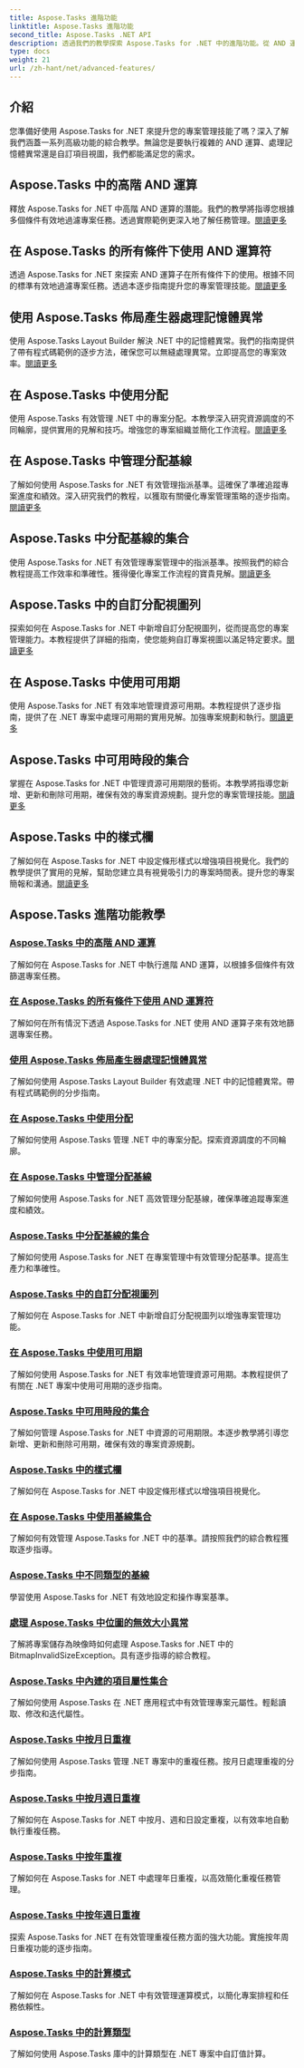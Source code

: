 ```yaml
---
title: Aspose.Tasks 進階功能
linktitle: Aspose.Tasks 進階功能
second_title: Aspose.Tasks .NET API
description: 透過我們的教學探索 Aspose.Tasks for .NET 中的進階功能。從 AND 運算到記憶體異常處理，增強您的專案管理技能。
type: docs
weight: 21
url: /zh-hant/net/advanced-features/
---
```


## 介紹

您準備好使用 Aspose.Tasks for .NET 來提升您的專案管理技能了嗎？深入了解我們涵蓋一系列高級功能的綜合教學。無論您是要執行複雜的 AND 運算、處理記憶體異常還是自訂項目視圖，我們都能滿足您的需求。

## Aspose.Tasks 中的高階 AND 運算

釋放 Aspose.Tasks for .NET 中高階 AND 運算的潛能。我們的教學將指導您根據多個條件有效地過濾專案任務。透過實際範例更深入地了解任務管理。[閱讀更多](./advanced-and-operation/)

## 在 Aspose.Tasks 的所有條件下使用 AND 運算符

透過 Aspose.Tasks for .NET 來探索 AND 運算子在所有條件下的使用。根據不同的標準有效地過濾專案任務。透過本逐步指南提升您的專案管理技能。[閱讀更多](./and-operator-all-conditions/)

## 使用 Aspose.Tasks 佈局產生器處理記憶體異常

使用 Aspose.Tasks Layout Builder 解決 .NET 中的記憶體異常。我們的指南提供了帶有程式碼範例的逐步方法，確保您可以無縫處理異常。立即提高您的專案效率。[閱讀更多](./layout-builder-out-of-memory/)
## 在 Aspose.Tasks 中使用分配

使用 Aspose.Tasks 有效管理 .NET 中的專案分配。本教學深入研究資源調度的不同輪廓，提供實用的見解和技巧。增強您的專案組織並簡化工作流程。[閱讀更多](./working-with-assignment/)

## 在 Aspose.Tasks 中管理分配基線

了解如何使用 Aspose.Tasks for .NET 有效管理指派基準。這確保了準確追蹤專案進度和績效。深入研究我們的教程，以獲取有關優化專案管理策略的逐步指南。[閱讀更多](./assignment-baseline/)

## Aspose.Tasks 中分配基線的集合

使用 Aspose.Tasks for .NET 有效管理專案管理中的指派基準。按照我們的綜合教程提高工作效率和準確性。獲得優化專案工作流程的寶貴見解。[閱讀更多](./assignment-baseline-collection/)

## Aspose.Tasks 中的自訂分配視圖列

探索如何在 Aspose.Tasks for .NET 中新增自訂分配視圖列，從而提高您的專案管理能力。本教程提供了詳細的指南，使您能夠自訂專案視圖以滿足特定要求。[閱讀更多](./assignment-view-column/)

## 在 Aspose.Tasks 中使用可用期

使用 Aspose.Tasks for .NET 有效率地管理資源可用期。本教程提供了逐步指南，提供了在 .NET 專案中處理可用期的實用見解。加強專案規劃和執行。[閱讀更多](./working-with-availability-periods/)

## Aspose.Tasks 中可用時段的集合

掌握在 Aspose.Tasks for .NET 中管理資源可用期限的藝術。本教學將指導您新增、更新和刪除可用期，確保有效的專案資源規劃。提升您的專案管理技能。[閱讀更多](./availability-period-collection/)

## Aspose.Tasks 中的樣式欄

了解如何在 Aspose.Tasks for .NET 中設定條形樣式以增強項目視覺化。我們的教學提供了實用的見解，幫助您建立具有視覺吸引力的專案時間表。提升您的專案簡報和溝通。[閱讀更多](./styling-bar/)


## Aspose.Tasks 進階功能教學
### [Aspose.Tasks 中的高階 AND 運算](./advanced-and-operation/)
了解如何在 Aspose.Tasks for .NET 中執行進階 AND 運算，以根據多個條件有效篩選專案任務。
### [在 Aspose.Tasks 的所有條件下使用 AND 運算符](./and-operator-all-conditions/)
了解如何在所有情況下透過 Aspose.Tasks for .NET 使用 AND 運算子來有效地篩選專案任務。
### [使用 Aspose.Tasks 佈局產生器處理記憶體異常](./layout-builder-out-of-memory/)
了解如何使用 Aspose.Tasks Layout Builder 有效處理 .NET 中的記憶體異常。帶有程式碼範例的分步指南。
### [在 Aspose.Tasks 中使用分配](./working-with-assignment/)
了解如何使用 Aspose.Tasks 管理 .NET 中的專案分配。探索資源調度的不同輪廓。
### [在 Aspose.Tasks 中管理分配基線](./assignment-baseline/)
了解如何使用 Aspose.Tasks for .NET 高效管理分配基線，確保準確追蹤專案進度和績效。
### [Aspose.Tasks 中分配基線的集合](./assignment-baseline-collection/)
了解如何使用 Aspose.Tasks for .NET 在專案管理中有效管理分配基準。提高生產力和準確性。
### [Aspose.Tasks 中的自訂分配視圖列](./assignment-view-column/)
了解如何在 Aspose.Tasks for .NET 中新增自訂分配視圖列以增強專案管理功能。
### [在 Aspose.Tasks 中使用可用期](./working-with-availability-periods/)
了解如何使用 Aspose.Tasks for .NET 有效率地管理資源可用期。本教程提供了有關在 .NET 專案中使用可用期的逐步指南。
### [Aspose.Tasks 中可用時段的集合](./availability-period-collection/)
了解如何管理 Aspose.Tasks for .NET 中資源的可用期限。本逐步教學將引導您新增、更新和刪除可用期，確保有效的專案資源規劃。
### [Aspose.Tasks 中的樣式欄](./styling-bar/)
了解如何在 Aspose.Tasks for .NET 中設定條形樣式以增強項目視覺化。
### [在 Aspose.Tasks 中使用基線集合](./working-with-baseline-collection/)
了解如何有效管理 Aspose.Tasks for .NET 中的基準。請按照我們的綜合教程獲取逐步指導。
### [Aspose.Tasks 中不同類型的基線](./baseline-types/)
學習使用 Aspose.Tasks for .NET 有效地設定和操作專案基準。
### [處理 Aspose.Tasks 中位圖的無效大小異常](./bitmap-invalid-size-exception/)
了解將專案儲存為映像時如何處理 Aspose.Tasks for .NET 中的 BitmapInvalidSizeException。具有逐步指導的綜合教程。
### [Aspose.Tasks 中內建的項目屬性集合](./built-in-project-property-collection/)
了解如何使用 Aspose.Tasks 在 .NET 應用程式中有效管理專案元屬性。輕鬆讀取、修改和迭代屬性。
### [Aspose.Tasks 中按月日重複](./repetition-by-month-day/)
了解如何使用 Aspose.Tasks 管理 .NET 專案中的重複任務。按月日處理重複的分步指南。
### [Aspose.Tasks 中按月週日重複](./repetition-by-month-week-day/)
了解如何在 Aspose.Tasks for .NET 中按月、週和日設定重複，以有效率地自動執行重複任務。
### [Aspose.Tasks 中按年重複](./repetition-by-year-day/)
了解如何在 Aspose.Tasks for .NET 中處理年日重複，以高效簡化重複任務管理。
### [Aspose.Tasks 中按年週日重複](./repetition-by-year-week-day/)
探索 Aspose.Tasks for .NET 在有效管理重複任務方面的強大功能。實施按年周日重複功能的逐步指南。
### [Aspose.Tasks 中的計算模式](./calculation-mode/)
了解如何在 Aspose.Tasks for .NET 中有效管理運算模式，以簡化專案排程和任務依賴性。
### [Aspose.Tasks 中的計算類型](./calculation-type/)
了解如何使用 Aspose.Tasks 庫中的計算類型在 .NET 專案中自訂值計算。